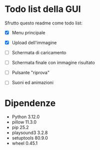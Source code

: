 # Todo list della GUI
Sfrutto questo readme come todo list:
 - [x] Menu principale
 - [x] Upload dell'immagine
 - [ ] Schermata di caricamento
 - [ ] Schermata finale con immagine risultato
 - [ ] Pulsante "riprova"
 - [ ] Suoni ed animazioni


# Dipendenze
- Python     3.12.0
- pillow     11.3.0
- pip        25.2
- playsound3 3.2.8
- setuptools 80.9.0
- wheel      0.45.1
